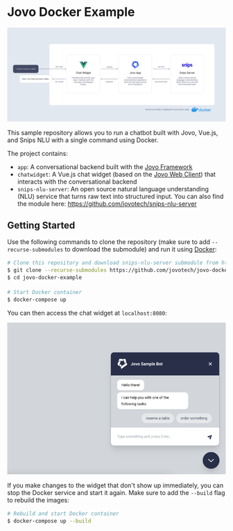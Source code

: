 # Jovo Docker Example

![A chatbot built with Vue.js, Jovo and Snips NLU, deployed with Docker](./img/jovo-docker.png)

This sample repository allows you to run a chatbot built with Jovo, Vue.js, and Snips NLU with a single command using Docker.

The project contains:

- `app`: A conversational backend built with the [Jovo Framework](https://www.jovo.tech)
- `chatwidget`: A Vue.js chat widget (based on the [Jovo Web Client](https://www.jovo.tech/marketplace/client-web-vue2)) that interacts with the conversational backend
- `snips-nlu-server`: An open source natural language understanding (NLU) service that turns raw text into structured input. You can also find the module here: https://github.com/jovotech/snips-nlu-server


## Getting Started

Use the following commands to clone the repository (make sure to add `--recurse-submodules` to download the submodule) and run it using [Docker](https://www.docker.com/get-started/):

```sh
# Clone this repository and download snips-nlu-server submodule from https://github.com/jovotech/snips-nlu-server
$ git clone --recurse-submodules https://github.com/jovotech/jovo-docker-example.git
$ cd jovo-docker-example

# Start Docker container
$ docker-compose up
```

You can then access the chat widget at `localhost:8080`:

![A chat widget built with Vue.js and Jovo](./img/jovo-chat-widget.png)

If you make changes to the widget that don't show up immediately, you can stop the Docker service and start it again. Make sure to add the `--build` flag to rebuild the images:

```sh
# Rebuild and start Docker container
$ docker-compose up --build
```
